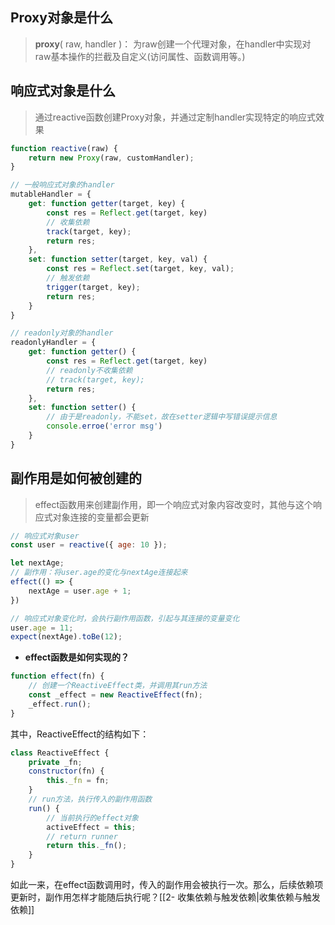 ##  Proxy对象是什么
>  **proxy**( raw, handler )： 为raw创建一个代理对象，在handler中实现对raw基本操作的拦截及自定义(访问属性、函数调用等。)
## 响应式对象是什么
> 通过reactive函数创建Proxy对象，并通过定制handler实现特定的响应式效果
```jsx
function reactive(raw) {
	return new Proxy(raw, customHandler);
}

// 一般响应式对象的handler
mutableHandler = {
	get: function getter(target, key) {
		const res = Reflect.get(target, key)
		// 收集依赖
		track(target, key);
		return res;
	},
	set: function setter(target, key, val) {
		const res = Reflect.set(target, key, val);
		// 触发依赖
		trigger(target, key);
		return res;
	}
}

// readonly对象的handler
readonlyHandler = {
	get: function getter() {
		const res = Reflect.get(target, key)
		// readonly不收集依赖
		// track(target, key);
		return res;
	},
	set: function setter() {
		// 由于是readonly，不能set，故在setter逻辑中写错误提示信息
		console.erroe('error msg')
	}
}
```
## 副作用是如何被创建的
> effect函数用来创建副作用，即一个响应式对象内容改变时，其他与这个响应式对象连接的变量都会更新
```js
// 响应式对象user
const user = reactive({ age: 10 });

let nextAge;
// 副作用：将user.age的变化与nextAge连接起来
effect(() => {
	nextAge = user.age + 1;
})

// 响应式对象变化时，会执行副作用函数，引起与其连接的变量变化
user.age = 11;
expect(nextAge).toBe(12);
```
- **effect函数是如何实现的？**
```js
function effect(fn) {
	// 创建一个ReactiveEffect类，并调用其run方法
	const _effect = new ReactiveEffect(fn);
	_effect.run();
}
```
其中，ReactiveEffect的结构如下：
```js
class ReactiveEffect {
	private _fn;
	constructor(fn) {
		this._fn = fn;
	}
	// run方法，执行传入的副作用函数
	run() {
		// 当前执行的effect对象
		activeEffect = this;
		// return runner
		return this._fn();
	}
}
```
如此一来，在effect函数调用时，传入的副作用会被执行一次。那么，后续依赖项更新时，副作用怎样才能随后执行呢？[[2- 收集依赖与触发依赖|收集依赖与触发依赖]]
